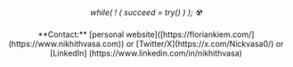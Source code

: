 <p align="center" text-align="center">
  <i>while( ! ( succeed = try() ) );  ☢️</i>
  <br><br>
  **Contact:** [personal website]([https://floriankiem.com/](https://www.nikhithvasa.com)) or [Twitter/X](https://x.com/Nickvasa0/) or [LinkedIn] (https://www.linkedin.com/in/nikhithvasa)
  <br>
</p>
